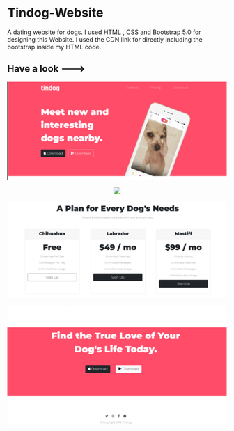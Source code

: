 # Tindog-Website
 A dating website for dogs.
 I used HTML , CSS and Bootstrap 5.0 for designing this Website. 
 I used the CDN link for directly including the bootstrap inside my HTML code. 

## Have a look --->

<p align="center">
  <img src="/images/ss1.PNG">
</p>
<p align="center">
  <img src="/images/ss2.PNG">
</p>
<p align="center">
  <img src="/images/ss4.PNG">
</p>
<p align="center">
  <img src="/images/ss5.PNG">
</p>

